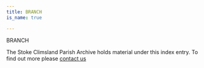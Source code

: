 ```yaml
---
title: BRANCH
is_name: true

---
```


BRANCH


The Stoke Climsland Parish Archive holds material under this index entry. To find out more please [contact us](/contact/)
